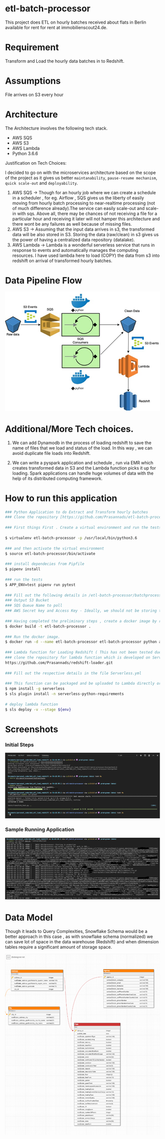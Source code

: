 # etl-batch-processor

This project does ETL on hourly batches received about flats in Berlin available for rent 
for rent at immobilienscout24.de.

# Requirement

Transform and Load the hourly data batches in to Redshift.

# Assumptions

File arrives on S3 every hour

# Architecture 

The Architecture involves the following tech stack.

- AWS SQS
- AWS S3
- AWS Lambda
- Python 3.6.6

Justification on Tech Choices:

I decided to go on with the microservices architecture based on the scope of the project as it gives us better `maintanability`, `pause-resume mechanism`, `quick scale-out` and `deployability`.

 1. AWS SQS -> Though for an hourly job where we can create a schedule in a scheduler , for eg. Airflow , SQS gives us the liberty of easily moving from hourly batch processing to near-realtime processing (not of much difference already).The service can easily scale-out and scale-in with sqs. Above all, there may be chances of not receiving a file for a particular hour and receiving it later will not hamper this architecture and there wont be any failures as well because of missing files.
 2. AWS S3 -> Assuming that the input data arrives in s3, the transformed data will be also stored in S3. Storing the data (raw/clean) in s3 gives us the power of having a centralized data repository (datalake).
 3. AWS Lambda -> Lambda is a wonderful serverless service that runs in response to events and automatically manages the computing resources. I have used lambda here to load (COPY) the data from s3 into redshift on arrival of transformed hourly batches.
 
# Data Pipeline Flow

![ARCHITECTURE DIAGRAM](https://github.com/Prasannads/etl-batch-processor/blob/master/blob/master/images/Architecture.jpg)


# Additional/More Tech choices.
1.  We can add Dynamodb in the process of loading redshift to save the name of files that we load and status of the load. 
In this way , we can avoid duplicate file loads into Redshift.

2. We can write a pyspark application and schedule , run via EMR which creates transformed data in S3 and the Lambda function picks it up for loading. Spark applications can handle huge volumes of data with the help of its distributed computing framework.



# How to run this application

```sh
### Python Application to do Extract and Transform hourly batches
### Clone the repository [https://github.com/Prasannads/etl-batch-processor.git]

### First things First . Create a virtual environment and run the tests to make sure we are all set

$ virtualenv etl-batch-processor -p /usr/local/bin/python3.6
    
### and then activate the virtual environment
$ source etl-batch-processor/bin/activate

### install dependecies from Pipfile
$ pipenv install

### run the tests
$ APP_ENV=test pipenv run pytest

### Fill out the following details in /etl-batch-processor/batchprocessor/config/ for respective environments
### Output S3 Bucket
### SQS Queue Name to poll
### AWS Secret key and Access Key - Ideally, we should not be storing the credentials in the applications as it not secure and should be using IAM roles 

### Having completed the preliminary steps , create a docker image by running the following command.
$ docker build -t etl-batch-processor .

### Run the docker image.
$ docker run -d --name etl-batch-processor etl-batch-processor python app.py --env=production

### Lambda function for Loading Redshift ( This has not been tested due to time constraints)
### clone the repository for lambda function which is developed on Serverless Framework.
https://github.com/Prasannads/redshift-loader.git

### Fill out the respective details in the file Serverless.yml

### This function can be packaged and be uploaded to Lambda directly or via s3 or via Serverless commands
$ npm install -g serverless
$ sls plugin install -n serverless-python-requirements

# deploy lambda function
$ sls deploy -v --stage ${env}

```

# Screenshots

### Initial Steps

![INITIAL STEPS](https://github.com/Prasannads/etl-batch-processor/blob/master/blob/master/images/InitialSteps.png)

### Sample Running Application

![SAMPLE RUNNING APPLICATION](https://github.com/Prasannads/etl-batch-processor/blob/master/blob/master/images/RunningApplication.png)

# Data Model

Though it leads to Query Complexities, Snowflake Schema would be a better approach in this case , as with snowflake schema (normalized) we can save lot of space in the data warehouse (Redshift) and when dimension tables require a significant amount of storage space. 

![SAMPLE RUNNING APPLICATION](https://github.com/Prasannads/etl-batch-processor/blob/master/blob/master/images/DataModel.png)
